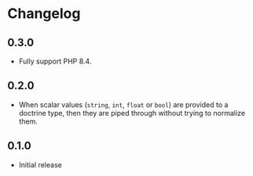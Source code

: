 # Changelog

## 0.3.0

- Fully support PHP 8.4.

## 0.2.0

- When scalar values (`string`, `int`, `float` or `bool`) are provided to a doctrine type, then they are piped through without trying to normalize them.

## 0.1.0

- Initial release
